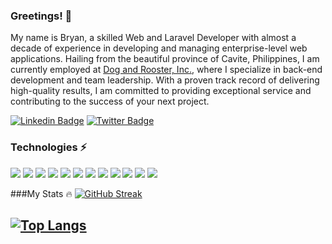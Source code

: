 ### Greetings! 👋
My name is Bryan, a skilled Web and Laravel Developer with almost a decade of experience in developing and managing enterprise-level web applications. Hailing from the beautiful province of Cavite, Philippines, I am currently employed at [Dog and Rooster, Inc.](https://dogandrooster.com/), where I specialize in back-end development and team leadership. With a proven track record of delivering high-quality results, I am committed to providing exceptional service and contributing to the success of your next project.

[![Linkedin Badge](https://img.shields.io/badge/-bjaydelaluya-0077B5?style=flat-square&logo=Linkedin&logoColor=white&link=https://www.linkedin.com/in/bjcdl/)](https://www.linkedin.com/in/bjcdl/)
[![Twitter Badge](https://img.shields.io/badge/-bjaydelaluya-1DA1F2?style=flat-square&logo=twitter&logoColor=white&link=https://twitter.com/bjaydelaluya/)](https://twitter.com/bjaydelaluya)

### Technologies ⚡

<img src="https://img.shields.io/badge/-PHP-777BB4?style=flat-square&logo=php&logoColor=FFFFFF"> <img src="https://img.shields.io/badge/-HTML5-E34F26?style=flat-square&logo=html5&logoColor=FFFFFF">
<img src="https://img.shields.io/badge/-CSS3-1572B6?style=flat-square&logo=css3&logoColor=FFFFFF">
<img src="https://img.shields.io/badge/-JavaScript-F7DF1E?style=flat-square&logo=javascript&logoColor=FFFFFF">
<img src="https://img.shields.io/badge/-Bootstrap-7952B3?style=flat-square&logo=bootstrap&logoColor=FFFFFF">
<img src="https://img.shields.io/badge/-Laravel-FF2D20?style=flat-square&logo=laravel&logoColor=FFFFFF">
<img src="https://img.shields.io/badge/-VueJS-4FC08D?style=flat-square&logo=vue.js&logoColor=FFFFFF">
<img src="https://img.shields.io/badge/-Quasar-212121?style=flat-square&logo=quasar&logoColor=5ED3F3">
<img src="https://img.shields.io/badge/-Tailwind%20CSS-212121?style=flat-square&logo=tailwindcss&logoColor=FFFFFF">
<img src="https://img.shields.io/badge/-ReactJS-212121?style=flat-square&logo=react&logoColor=5ED3F3">
<img src="https://img.shields.io/badge/-MySQL-4479A1?style=flat-square&logo=mysql&logoColor=FFFFFF">
<img src="https://img.shields.io/badge/-Git-F05032?style=flat-square&logo=git&logoColor=FFFFFF">

###My Stats 🔥
[![GitHub Streak](http://github-readme-streak-stats.herokuapp.com?user=bryanjamesdelaluya&theme=dark&background=000000)](https://github.com/SuperStar91031?tab=repositories)

[![Top Langs](https://github-readme-stats.vercel.app/api/top-langs/?username=bryanjamesdelaluya&layout=compact&theme=vision-friendly-dark)](https://github.com/bryanjamesdelaluya)
---

<!--
**bryanjamesdelaluya/bryanjamesdelaluya** is a ✨ _special_ ✨ repository because its `README.md` (this file) appears on your GitHub profile.

Here are some ideas to get you started:

- 🔭 I’m currently working on ...
- 🌱 I’m currently learning ...
- 👯 I’m looking to collaborate on ...
- 🤔 I’m looking for help with ...
- 💬 Ask me about ...
- 📫 How to reach me: ...
- 😄 Pronouns: ...
- ⚡ Fun fact: ...
-->
